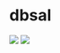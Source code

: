 # dbsal
<img src="https://capsule-render.vercel.app/api?type=cylinder&color=auto&height=150&section=header&text=Hello%20&fontSize=40" />
<img src="https://img.shields.io/badge/linux-%23FCC624.svg?&style=for-the-badge&logo=linux&logoColor=black" />
